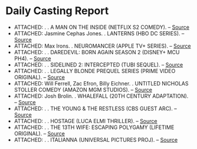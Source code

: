 # Daily Casting Report

- ATTACHED: . . A MAN ON THE INSIDE (NETFLIX S2 COMEDY). – [Source](https://deadline.com/2025/03/a-man-on-the-inside-mary-steenburgen-cast-season-2-details-1236353204/)
- ATTACHED: Jasmine Cephas Jones. . LANTERNS (HBO DC SERIES). – [Source](https://deadline.com/2025/03/jasmine-cephas-jones-lanterns-dc-series-hbo-1236352659/)
- ATTACHED: Max Irons. . NEUROMANCER (APPLE TV+ SERIES). – [Source](https://deadline.com/2025/03/max-irons-cast-neuromancer-apple-tv-series-1236352616/)
- ATTACHED: . . DAREDEVIL: BORN AGAIN SEASON 2 (DISNEY+ MCU PH4). – [Source](https://deadline.com/2025/03/lili-taylor-daredevil-born-again-season-2-marvel-disney-plus-1236350524/)
- ATTACHED: . . SIDELINED 2: INTERCEPTED (TUBI SEQUEL). – [Source](https://deadline.com/2025/03/james-van-der-beek-drew-ray-tanner-cast-sidelined-sequel-1236352552/)
- ATTACHED: . . LEGALLY BLONDE PREQUEL SERIES (PRIME VIDEO ORIGINAL). – [Source](https://deadline.com/2025/03/chandler-kinney-gabrielle-policano-jacob-moskovitz-elle-1236351957/)
- ATTACHED: Will Ferrell, Zac Efron, Billy Eichner. . UNTITLED NICHOLAS STOLLER COMEDY (AMAZON MGM STUDIOS). – [Source](https://deadline.com/2025/03/billy-eichner-will-ferrell-zac-efron-1236351932/)
- ATTACHED: Josh Brolin. . WHALEFALL (20TH CENTURY ADAPTATION). – [Source](https://deadline.com/2025/03/josh-brolin-austin-abrams-whalefall-1236351883/)
- ATTACHED: . . THE YOUNG & THE RESTLESS (CBS GUEST ARC). – [Source](https://deadline.com/2025/03/the-young-and-the-restless-brings-back-mishael-morgan-1236352296/)
- ATTACHED: . . HOSTAGE (LUCA ELMI THRILLER). – [Source](https://deadline.com/2025/03/arienne-mandi-cast-luca-elmi-thriller-hostage-1236351871/)
- ATTACHED: . . THE 13TH WIFE: ESCAPING POLYGAMY (LIFETIME ORIGINAL). – [Source](https://deadline.com/2025/03/felicity-huffman-the-13th-wife-escaping-polygamy-lifetime-1236351469/)
- ATTACHED: . . ITALIANNA (UNIVERSAL PICTURES PROJ). – [Source](https://deadline.com/2025/03/halle-bailey-rege-jean-page-italianna-kat-coiro-1236351869/)

